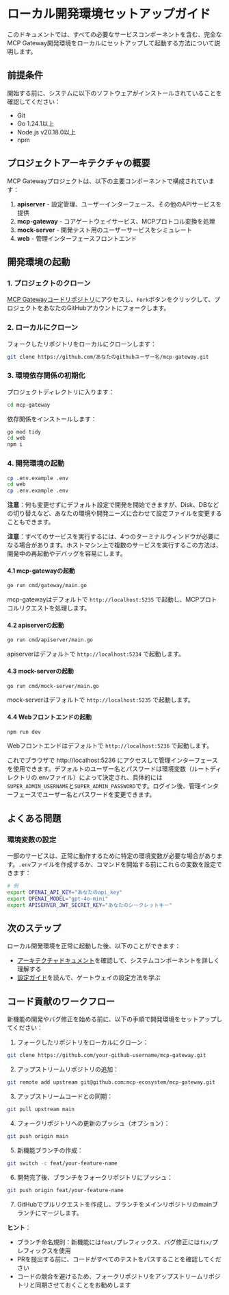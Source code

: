 # ローカル開発環境セットアップガイド

このドキュメントでは、すべての必要なサービスコンポーネントを含む、完全なMCP Gateway開発環境をローカルにセットアップして起動する方法について説明します。

## 前提条件

開始する前に、システムに以下のソフトウェアがインストールされていることを確認してください：

- Git
- Go 1.24.1以上
- Node.js v20.18.0以上
- npm

## プロジェクトアーキテクチャの概要

MCP Gatewayプロジェクトは、以下の主要コンポーネントで構成されています：

1. **apiserver** - 設定管理、ユーザーインターフェース、その他のAPIサービスを提供
2. **mcp-gateway** - コアゲートウェイサービス、MCPプロトコル変換を処理
3. **mock-server** - 開発テスト用のユーザーサービスをシミュレート
4. **web** - 管理インターフェースフロントエンド

## 開発環境の起動

### 1. プロジェクトのクローン

[MCP Gatewayコードリポジトリ](https://github.com/mcp-ecosystem/mcp-gateway)にアクセスし、`Fork`ボタンをクリックして、プロジェクトをあなたのGitHubアカウントにフォークします。

### 2. ローカルにクローン

フォークしたリポジトリをローカルにクローンします：

```bash
git clone https://github.com/あなたのgithubユーザー名/mcp-gateway.git
```

### 3. 環境依存関係の初期化

プロジェクトディレクトリに入ります：
```bash
cd mcp-gateway
```

依存関係をインストールします：

```bash
go mod tidy
cd web
npm i
```

### 4. 開発環境の起動

```bash
cp .env.example .env
cd web
cp .env.example .env
```

**注意**：何も変更せずにデフォルト設定で開発を開始できますが、Disk、DBなどの切り替えなど、あなたの環境や開発ニーズに合わせて設定ファイルを変更することもできます。

**注意**：すべてのサービスを実行するには、4つのターミナルウィンドウが必要になる場合があります。ホストマシン上で複数のサービスを実行するこの方法は、開発中の再起動やデバッグを容易にします。

#### 4.1 mcp-gatewayの起動

```bash
go run cmd/gateway/main.go
```

mcp-gatewayはデフォルトで `http://localhost:5235` で起動し、MCPプロトコルリクエストを処理します。

#### 4.2 apiserverの起動 

```bash
go run cmd/apiserver/main.go
```

apiserverはデフォルトで `http://localhost:5234` で起動します。

#### 4.3 mock-serverの起動

```bash
go run cmd/mock-server/main.go
```

mock-serverはデフォルトで `http://localhost:5235` で起動します。

#### 4.4 Webフロントエンドの起動

```bash
npm run dev
```

Webフロントエンドはデフォルトで `http://localhost:5236` で起動します。

これでブラウザで http://localhost:5236 にアクセスして管理インターフェースを使用できます。デフォルトのユーザー名とパスワードは環境変数（ルートディレクトリの.envファイル）によって決定され、具体的には`SUPER_ADMIN_USERNAME`と`SUPER_ADMIN_PASSWORD`です。ログイン後、管理インターフェースでユーザー名とパスワードを変更できます。

## よくある問題

### 環境変数の設定

一部のサービスは、正常に動作するために特定の環境変数が必要な場合があります。`.env`ファイルを作成するか、コマンドを開始する前にこれらの変数を設定できます：

```bash
# 例
export OPENAI_API_KEY="あなたのapi_key"
export OPENAI_MODEL="gpt-4o-mini"
export APISERVER_JWT_SECRET_KEY="あなたのシークレットキー"
```

## 次のステップ

ローカル開発環境を正常に起動した後、以下のことができます：

- [アーキテクチャドキュメント](./architecture)を確認して、システムコンポーネントを詳しく理解する
- [設定ガイド](../configuration/gateways)を読んで、ゲートウェイの設定方法を学ぶ 

## コード貢献のワークフロー

新機能の開発やバグ修正を始める前に、以下の手順で開発環境をセットアップしてください：

1. フォークしたリポジトリをローカルにクローン：
```bash
git clone https://github.com/your-github-username/mcp-gateway.git
```

2. アップストリームリポジトリの追加：
```bash
git remote add upstream git@github.com:mcp-ecosystem/mcp-gateway.git
```

3. アップストリームコードとの同期：
```bash
git pull upstream main
```

4. フォークリポジトリへの更新のプッシュ（オプション）：
```bash
git push origin main
```

5. 新機能ブランチの作成：
```bash
git switch -c feat/your-feature-name
```

6. 開発完了後、ブランチをフォークリポジトリにプッシュ：
```bash
git push origin feat/your-feature-name
```

7. GitHubでプルリクエストを作成し、ブランチをメインリポジトリのmainブランチにマージします。

**ヒント**：
- ブランチ命名規則：新機能には`feat/`プレフィックス、バグ修正には`fix/`プレフィックスを使用
- PRを提出する前に、コードがすべてのテストをパスすることを確認してください
- コードの競合を避けるため、フォークリポジトリをアップストリームリポジトリと同期させておくことをお勧めします 